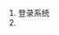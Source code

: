<!--
 * @Date: 2020-11-11 11:30:52
 * @LastEditors: Jecosine
 * @LastEditTime: 2020-11-11 11:36:03
-->
1. 登录系统
2. 